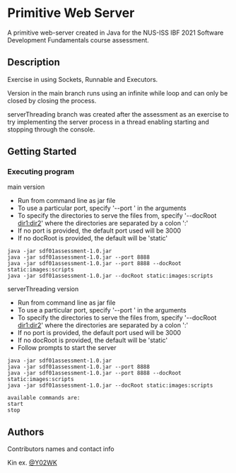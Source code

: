 # Primitive Web Server

A primitive web-server created in Java for the NUS-ISS IBF 2021 Software Development Fundamentals course assessment.

## Description

Exercise in using Sockets, Runnable and Executors.

Version in the main branch runs using an infinite while loop and can only be closed by closing the process.

serverThreading branch was created after the assessment as an exercise to try implementing the server process in a thread enabling starting and stopping through the console.

## Getting Started

### Executing program

main version

- Run from command line as jar file
- To use a particular port, specify '--port <port number>' in the arguments
- To specify the directories to serve the files from, specify '--docRoot <dir1:dir2>' where the directories are separated by a colon ':'
- If no port is provided, the default port used will be 3000
- If no docRoot is provided, the default will be 'static'

```
java -jar sdf01assessment-1.0.jar
java -jar sdf01assessment-1.0.jar --port 8888
java -jar sdf01assessment-1.0.jar --port 8888 --docRoot static:images:scripts
java -jar sdf01assessment-1.0.jar --docRoot static:images:scripts
```

serverThreading version

- Run from command line as jar file
- To use a particular port, specify '--port <port number>' in the arguments
- To specify the directories to serve the files from, specify '--docRoot <dir1:dir2>' where the directories are separated by a colon ':'
- If no port is provided, the default port used will be 3000
- If no docRoot is provided, the default will be 'static'
- Follow prompts to start the server

```
java -jar sdf01assessment-1.0.jar
java -jar sdf01assessment-1.0.jar --port 8888
java -jar sdf01assessment-1.0.jar --port 8888 --docRoot static:images:scripts
java -jar sdf01assessment-1.0.jar --docRoot static:images:scripts

available commands are:
start
stop
```

## Authors

Contributors names and contact info

Kin
ex. [@Y02WK](https://github.com/Y02WK)

